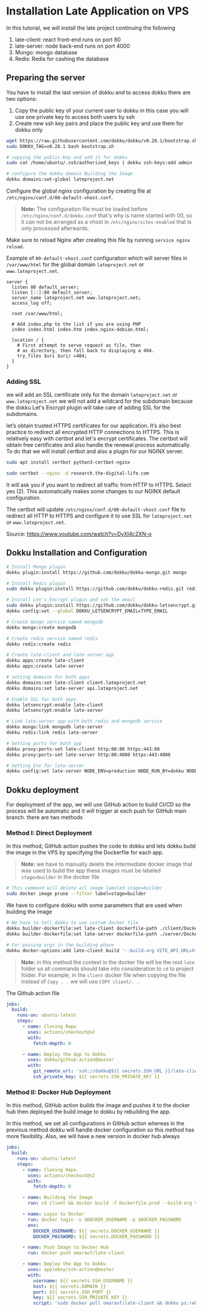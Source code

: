 # Installation Late Application on VPS

In this tutorial, we will install the late project continuing the following

1. late-client: react front-end runs on port 80
2. late-server: node back-end runs on port 4000
3. Mongo: mongo database
4. Redis: Redis for cashing the database

## Preparing the server

You have to install the last version of dokku and to access dokku there are two options:

1. Copy the public key of your current user to dokku in this case you will use one private key to access both users by ssh
2. Create new ssh key pairs and place the public key and use them for dokku only

```bash
wget https://raw.githubusercontent.com/dokku/dokku/v0.28.1/bootstrap.sh
sudo DOKKU_TAG=v0.28.1 bash bootstrap.sh

# copying the public-key and add it for dokku
sudo cat /home/ubuntu/.ssh/authorized_keys | dokku ssh-keys:add admin

# configure the dokku domain Building the Image
dokku domains:set-global lateproject.net
```

Configure the global nginx configuration by creating file at `/etc/nginx/conf.d/00-default-vhost.conf`.

> **Note:** The configuration file must be loaded before `/etc/nginx/conf.d/dokku.conf` that's why is name started with 00, so it can not be arranged as a vhost in `/etc/nginx/sites-enabled` that is only processed afterwards.

Make sure to reload Nginx after creating this file by running `service nginx reload`.

Example of `00-default-vhost.conf` configuration which will server files in `/var/www/html` for the global domain `lateproject.net` or `www.lateproject.net`.

```nginx
server {
  listen 80 default_server;
  listen [::]:80 default_server;
  server_name lateproject.net www.lateproject.net;
  access_log off;

  root /var/www/html;

  # Add index.php to the list if you are using PHP
  index index.html index.htm index.nginx-debian.html;

  location / {
    # First attempt to serve request as file, then
    # as directory, then fall back to displaying a 404.
    try_files $uri $uri/ =404;
  }
}
```

### Adding SSL

we will add an SSL certificate only for the domain `lateproject.net` or `www.lateproject.net` we will not add a wildcard for the subdomain because the dokku Let's Encrypt plugin will take care of adding SSL for the subdomains.

let’s obtain trusted HTTPS certificates for our application. It’s also best practice to redirect all encrypted HTTP connections to HTTPS. This is relatively easy with certbot and let's encrypt certificates. The certbot will obtain free certificates and also handle the renewal process automatically. To do that we will install certbot and also a plugin for our NGINX server.

```bash
sudo apt install certbot python3-certbot-nginx

sudo certbot --nginx -d research.the-digital-life.com
```

It will ask you if you want to redirect all traffic from HTTP to HTTPS. Select yes (2). This automatically makes some changes to our NGINX default configuration.

The certbot will update `/etc/nginx/conf.d/00-default-vhost.conf` file to redirect all HTTP to HTTPS and configure it to use SSL for `lateproject.net` or `www.lateproject.net`.

Source: https://www.youtube.com/watch?v=DyXl4c2XN-o

## Dokku Installation and Configuration

```bash
# Install Mongo plugin
dokku plugin:install https://github.com/dokku/dokku-mongo.git mongo

# Install Redis plugin
sudo dokku plugin:install https://github.com/dokku/dokku-redis.git redis

# Install Let's Encrypt plugin and set the email
sudo dokku plugin:install https://github.com/dokku/dokku-letsencrypt.git
dokku config:set --global DOKKU_LETSENCRYPT_EMAIL=TYPE_EMAIL

# Create mongo service named mongodb
dokku mongo:create mongodb

# Create redis service named redis
dokku redis:create redis

# Create late-client and late-server app
dokku apps:create late-client
dokku apps:create late-server

# setting domains for both apps
dokku domains:set late-client client.lateproject.net
dokku domains:set late-server api.lateproject.net

# Enable SSL for both apps
dokku letsencrypt:enable late-client
dokku letsencrypt:enable late-server

# Link late-server app with both redis and mongodb service
dokku mongo:link mongodb late-server
dokku redis:link redis late-server

# Setting ports for both app
dokku proxy:ports-set late-client http:80:80 https:443:80
dokku proxy:ports-set late-server http:80:4000 https:443:4000

# Setting Env for late-server
dokku config:set late-server NODE_ENV=production NODE_RUN_BY=dokku NODE_V=11 JWT_KEY=secret
```

## Dokku deployment

For deployment of the app, we will use GitHub action to build CI/CD so the process will be automatic and it will trigger at each push for GitHub main branch. there are two methods

### Method I: Direct Deployment

In this method, GitHub action pushes the code to dokku and lets dokku build the image in the VPS by specifying the Dockerfile for each app.

> **Note:** we have to manually delete the intermediate docker image that was used to build the app these images must be labeled `stage=builder` in the docker file

```bash
# This command will delete all image labeled stage=builder
sudo docker image prune --filter label=stage=builder
```

We have to configure dokku with some parameters that are used when building the image

```bash
# We have to tell dokku to use custom docker file
dokku builder-dockerfile:set late-client dockerfile-path ./client/Dockerfile.prod
dokku builder-dockerfile:set late-server dockerfile-path ./server/Dockerfile.prod

# For passing args in the building phase
dokku docker-options:add late-client build '--build-arg VITE_API_URL=https://api.lateproject.net/api/v1'
```

> **Note:** in this method the context in the docker file will be the root `late` folder so all commands should take into consideration to `cd` to project folder. For example, in the `client` docker file when copying the file instead of `Copy . .` we will use `COPY client/. .`

The Github action file

```yml
jobs:
  build:
    runs-on: ubuntu-latest
    steps:
      - name: Cloning Repo
        uses: actions/checkout@v2
        with:
          fetch-depth: 0

      - name: Deploy the App to Dokku
        uses: dokku/github-action@master
        with:
          git_remote_url: 'ssh://dokku@${{ secrets.SSH_URL }}/late-client'
          ssh_private_key: ${{ secrets.SSH_PRIVATE_KEY }}
```

### Method II: Docker Hub Deployment

In this method, GitHub action builds the image and pushes it to the docker hub then deployed the build image to dokku by rebuilding the app.

In this method, we set all configurations in GitHub action whereas in the previous method dokku will handle docker configuration so this method has more flexibility. Also, we will have a new version in docker hub always

```yml
jobs:
  build:
    runs-on: ubuntu-latest
    steps:
      - name: Cloning Repo
        uses: actions/checkout@v2
        with:
          fetch-depth: 0

      - name: Building the Image
        run: cd client && docker build -f Dockerfile.prod --build-arg VITE_API_URL=https://api.lateproject.net/v1 -t omarauf/late-client .

      - name: Login to Docker
        run: docker login -u $DOCKER_USERNAME -p $DOCKER_PASSWORD
        env:
          DOCKER_USERNAME: ${{ secrets.DOCKER_USERNAME }}
          DOCKER_PASSWORD: ${{ secrets.DOCKER_PASSWORD }}

      - name: Push Image to Docker Hub
        run: docker push omarauf/late-client

      - name: Deploy the App to Dokku
        uses: appleboy/ssh-action@master
        with:
          username: ${{ secrets.SSH_USERNAME }}
          host: ${{ secrets.DOMAIN }}
          port: ${{ secrets.SSH_PORT }}
          key: ${{ secrets.SSH_PRIVATE_KEY }}
          script: 'sudo docker pull omarauf/late-client && dokku ps:rebuild late-client'
```
